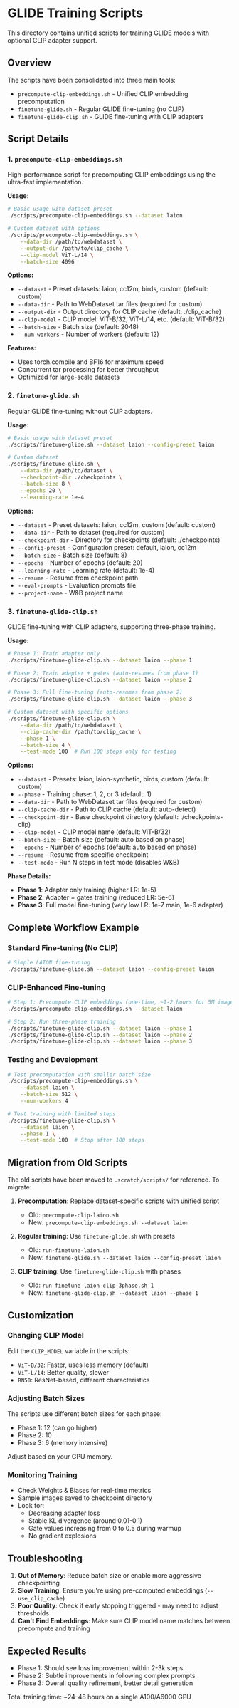 # GLIDE Training Scripts

This directory contains unified scripts for training GLIDE models with optional CLIP adapter support.

## Overview

The scripts have been consolidated into three main tools:
- `precompute-clip-embeddings.sh` - Unified CLIP embedding precomputation
- `finetune-glide.sh` - Regular GLIDE fine-tuning (no CLIP)
- `finetune-glide-clip.sh` - GLIDE fine-tuning with CLIP adapters

## Script Details

### 1. `precompute-clip-embeddings.sh`
High-performance script for precomputing CLIP embeddings using the ultra-fast implementation.

**Usage:**
```bash
# Basic usage with dataset preset
./scripts/precompute-clip-embeddings.sh --dataset laion

# Custom dataset with options
./scripts/precompute-clip-embeddings.sh \
    --data-dir /path/to/webdataset \
    --output-dir /path/to/clip_cache \
    --clip-model ViT-L/14 \
    --batch-size 4096
```

**Options:**
- `--dataset` - Preset datasets: laion, cc12m, birds, custom (default: custom)
- `--data-dir` - Path to WebDataset tar files (required for custom)
- `--output-dir` - Output directory for CLIP cache (default: ./clip_cache)
- `--clip-model` - CLIP model: ViT-B/32, ViT-L/14, etc. (default: ViT-B/32)
- `--batch-size` - Batch size (default: 2048)
- `--num-workers` - Number of workers (default: 12)

**Features:**
- Uses torch.compile and BF16 for maximum speed
- Concurrent tar processing for better throughput
- Optimized for large-scale datasets

### 2. `finetune-glide.sh`
Regular GLIDE fine-tuning without CLIP adapters.

**Usage:**
```bash
# Basic usage with dataset preset
./scripts/finetune-glide.sh --dataset laion --config-preset laion

# Custom dataset
./scripts/finetune-glide.sh \
    --data-dir /path/to/dataset \
    --checkpoint-dir ./checkpoints \
    --batch-size 8 \
    --epochs 20 \
    --learning-rate 1e-4
```

**Options:**
- `--dataset` - Preset datasets: laion, cc12m, custom (default: custom)
- `--data-dir` - Path to dataset (required for custom)
- `--checkpoint-dir` - Directory for checkpoints (default: ./checkpoints)
- `--config-preset` - Configuration preset: default, laion, cc12m
- `--batch-size` - Batch size (default: 8)
- `--epochs` - Number of epochs (default: 20)
- `--learning-rate` - Learning rate (default: 1e-4)
- `--resume` - Resume from checkpoint path
- `--eval-prompts` - Evaluation prompts file
- `--project-name` - W&B project name

### 3. `finetune-glide-clip.sh`
GLIDE fine-tuning with CLIP adapters, supporting three-phase training.

**Usage:**
```bash
# Phase 1: Train adapter only
./scripts/finetune-glide-clip.sh --dataset laion --phase 1

# Phase 2: Train adapter + gates (auto-resumes from phase 1)
./scripts/finetune-glide-clip.sh --dataset laion --phase 2

# Phase 3: Full fine-tuning (auto-resumes from phase 2)
./scripts/finetune-glide-clip.sh --dataset laion --phase 3

# Custom dataset with specific options
./scripts/finetune-glide-clip.sh \
    --data-dir /path/to/webdataset \
    --clip-cache-dir /path/to/clip_cache \
    --phase 1 \
    --batch-size 4 \
    --test-mode 100  # Run 100 steps only for testing
```

**Options:**
- `--dataset` - Presets: laion, laion-synthetic, birds, custom (default: custom)
- `--phase` - Training phase: 1, 2, or 3 (default: 1)
- `--data-dir` - Path to WebDataset tar files (required for custom)
- `--clip-cache-dir` - Path to CLIP cache (default: auto-detect)
- `--checkpoint-dir` - Base checkpoint directory (default: ./checkpoints-clip)
- `--clip-model` - CLIP model name (default: ViT-B/32)
- `--batch-size` - Batch size (default: auto based on phase)
- `--epochs` - Number of epochs (default: auto based on phase)
- `--resume` - Resume from specific checkpoint
- `--test-mode` - Run N steps in test mode (disables W&B)

**Phase Details:**
- **Phase 1**: Adapter only training (higher LR: 1e-5)
- **Phase 2**: Adapter + gates training (reduced LR: 5e-6)
- **Phase 3**: Full model fine-tuning (very low LR: 1e-7 main, 1e-6 adapter)

## Complete Workflow Example

### Standard Fine-tuning (No CLIP)
```bash
# Simple LAION fine-tuning
./scripts/finetune-glide.sh --dataset laion --config-preset laion
```

### CLIP-Enhanced Fine-tuning
```bash
# Step 1: Precompute CLIP embeddings (one-time, ~1-2 hours for 5M images)
./scripts/precompute-clip-embeddings.sh --dataset laion

# Step 2: Run three-phase training
./scripts/finetune-glide-clip.sh --dataset laion --phase 1
./scripts/finetune-glide-clip.sh --dataset laion --phase 2
./scripts/finetune-glide-clip.sh --dataset laion --phase 3
```

### Testing and Development
```bash
# Test precomputation with smaller batch size
./scripts/precompute-clip-embeddings.sh \
    --dataset laion \
    --batch-size 512 \
    --num-workers 4

# Test training with limited steps
./scripts/finetune-glide-clip.sh \
    --dataset laion \
    --phase 1 \
    --test-mode 100  # Stop after 100 steps
```

## Migration from Old Scripts

The old scripts have been moved to `.scratch/scripts/` for reference. To migrate:

1. **Precomputation**: Replace dataset-specific scripts with unified script
   - Old: `precompute-clip-laion.sh`
   - New: `precompute-clip-embeddings.sh --dataset laion`

2. **Regular training**: Use `finetune-glide.sh` with presets
   - Old: `run-finetune-laion.sh`
   - New: `finetune-glide.sh --dataset laion --config-preset laion`

3. **CLIP training**: Use `finetune-glide-clip.sh` with phases
   - Old: `run-finetune-laion-clip-3phase.sh 1`
   - New: `finetune-glide-clip.sh --dataset laion --phase 1`

## Customization

### Changing CLIP Model
Edit the `CLIP_MODEL` variable in the scripts:
- `ViT-B/32`: Faster, uses less memory (default)
- `ViT-L/14`: Better quality, slower
- `RN50`: ResNet-based, different characteristics

### Adjusting Batch Sizes
The scripts use different batch sizes for each phase:
- Phase 1: 12 (can go higher)
- Phase 2: 10
- Phase 3: 6 (memory intensive)

Adjust based on your GPU memory.

### Monitoring Training
- Check Weights & Biases for real-time metrics
- Sample images saved to checkpoint directory
- Look for:
  - Decreasing adapter loss
  - Stable KL divergence (around 0.01-0.1)
  - Gate values increasing from 0 to 0.5 during warmup
  - No gradient explosions

## Troubleshooting

1. **Out of Memory**: Reduce batch size or enable more aggressive checkpointing
2. **Slow Training**: Ensure you're using pre-computed embeddings (`--use_clip_cache`)
3. **Poor Quality**: Check if early stopping triggered - may need to adjust thresholds
4. **Can't Find Embeddings**: Make sure CLIP model name matches between precompute and training

## Expected Results

- Phase 1: Should see loss improvement within 2-3k steps
- Phase 2: Subtle improvements in following complex prompts
- Phase 3: Overall quality refinement, better detail generation

Total training time: ~24-48 hours on a single A100/A6000 GPU